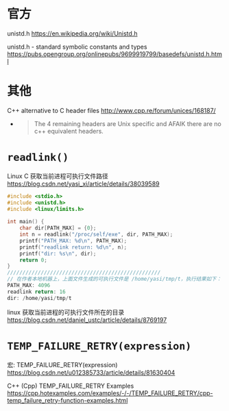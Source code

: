 
# 官方

unistd.h https://en.wikipedia.org/wiki/Unistd.h

unistd.h - standard symbolic constants and types https://pubs.opengroup.org/onlinepubs/9699919799/basedefs/unistd.h.html

# 其他

C++ alternative to C header files http://www.cpp.re/forum/unices/168187/
- > The 4 remaining headers are Unix specific and AFAIK there are no c++ equivalent headers.

# `readlink()`

Linux C 获取当前进程可执行文件路径 https://blog.csdn.net/yasi_xi/article/details/38039589
```c
#include <stdio.h>
#include <unistd.h>
#include <linux/limits.h>
 
int main() {
	char dir[PATH_MAX] = {0};
	int n = readlink("/proc/self/exe", dir, PATH_MAX);
	printf("PATH_MAX: %d\n", PATH_MAX);
	printf("readlink return: %d\n", n);
	printf("dir: %s\n", dir);
	return 0;
}
//////////////////////////////////////////////////
// 在作者本地机器上，上面文件生成的可执行文件是 /home/yasi/tmp/t，执行结果如下：
PATH_MAX: 4096
readlink return: 16
dir: /home/yasi/tmp/t
```

linux 获取当前进程的可执行文件所在的目录 https://blog.csdn.net/daniel_ustc/article/details/8769197

# `TEMP_FAILURE_RETRY(expression)`

宏: TEMP_FAILURE_RETRY(expression) https://blog.csdn.net/u012385733/article/details/81630404

C++ (Cpp) TEMP_FAILURE_RETRY Examples https://cpp.hotexamples.com/examples/-/-/TEMP_FAILURE_RETRY/cpp-temp_failure_retry-function-examples.html
